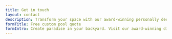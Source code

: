 ```yaml
---
title: Get in touch
layout: contact
description: Transform your space with our award-winning personally designed custom concrete swimming pools. Contact us today to work with one of Melbourne's most awarded swimming pool builders.
formTitle: Free custom pool quote
formIntro: Create paradise in your backyard. Visit our award-winning display centre today or contact us now.
---
```

